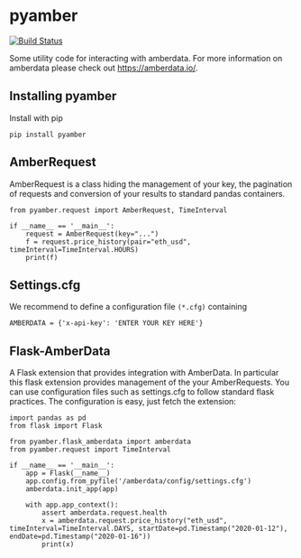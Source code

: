 # pyamber
[![Build Status](https://travis-ci.org/tschm/amberdata.svg?branch=master)](https://travis-ci.org/tschm/amberdata)


Some utility code for interacting with amberdata. For more information on amberdata please check out
https://amberdata.io/.

## Installing pyamber
Install with pip
```
pip install pyamber
```

## AmberRequest
AmberRequest is a class hiding the management of your key, the pagination of requests and conversion of your results to standard pandas containers.

```
from pyamber.request import AmberRequest, TimeInterval

if __name__ == '__main__':
    request = AmberRequest(key="...")
    f = request.price_history(pair="eth_usd", timeInterval=TimeInterval.HOURS)
    print(f)

```

## Settings.cfg
We recommend to define a configuration file `(*.cfg)` containing
```
AMBERDATA = {'x-api-key': 'ENTER YOUR KEY HERE'}
```

## Flask-AmberData
A Flask extension that provides integration with AmberData. In particular this flask extension provides
management of the your AmberRequests. You can use configuration files such as settings.cfg to follow standard flask practices.
The configuration is easy, just fetch the extension:
```
import pandas as pd
from flask import Flask

from pyamber.flask_amberdata import amberdata
from pyamber.request import TimeInterval

if __name__ == '__main__':
    app = Flask(__name__)
    app.config.from_pyfile('/amberdata/config/settings.cfg')
    amberdata.init_app(app)

    with app.app_context():
        assert amberdata.request.health
        x = amberdata.request.price_history("eth_usd", timeInterval=TimeInterval.DAYS, startDate=pd.Timestamp("2020-01-12"), endDate=pd.Timestamp("2020-01-16"))
        print(x)
```




